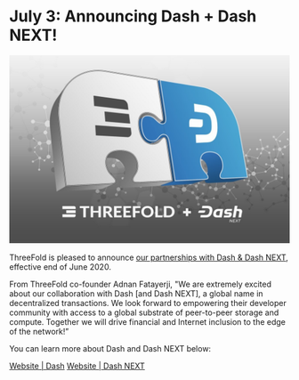 # July 3: Announcing Dash + Dash NEXT!

![](./img/dashxthreefold.jpeg)

ThreeFold is pleased to announce [our partnerships with Dash & Dash NEXT](https://blog.threefold.io/blog/tfblog/posts/dash--dash-next-partner-with-threefold), effective end of June 2020.

From ThreeFold co-founder Adnan Fatayerji, "We are extremely excited about our collaboration with Dash [and Dash NEXT], a global name in decentralized transactions. We look forward to empowering their developer community with access to a global substrate of peer-to-peer storage and compute. Together we will drive financial and Internet inclusion to the edge of the network!”

You can learn more about Dash and Dash NEXT below:

[Website | Dash](https://www.dash.org/)
[Website | Dash NEXT](https://dashnext.org/)